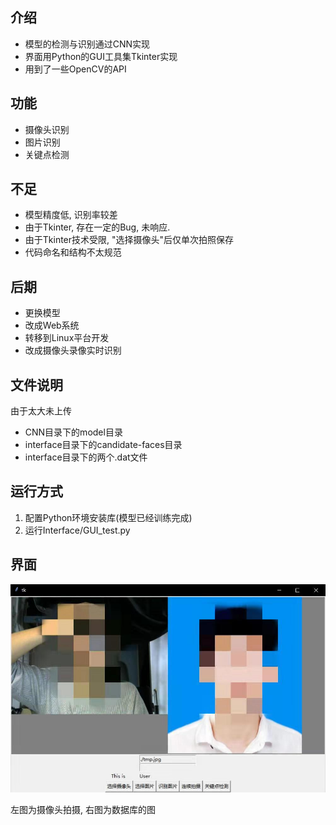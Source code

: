 ## 介绍
- 模型的检测与识别通过CNN实现
- 界面用Python的GUI工具集Tkinter实现
- 用到了一些OpenCV的API

## 功能
- 摄像头识别
- 图片识别
- 关键点检测

## 不足
- 模型精度低, 识别率较差
- 由于Tkinter, 存在一定的Bug, 未响应. 
- 由于Tkinter技术受限, "选择摄像头"后仅单次拍照保存
- 代码命名和结构不太规范

## 后期
- 更换模型
- 改成Web系统
- 转移到Linux平台开发
- 改成摄像头录像实时识别

## 文件说明
由于太大未上传
- CNN目录下的model目录
- interface目录下的candidate-faces目录
- interface目录下的两个.dat文件

## 运行方式
1. 配置Python环境安装库(模型已经训练完成)
2. 运行Interface/GUI_test.py

## 界面
![界面图片](https://github.com/Acemonia/FaceRecognition/raw/master/Interface/interface_image.jpg)

左图为摄像头拍摄, 右图为数据库的图
